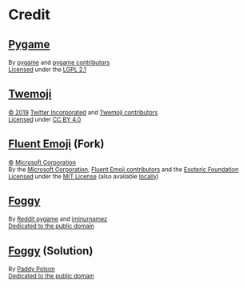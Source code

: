 # Credit

## [Pygame][pygame]

<sup>By [pygame][pygame-author] and [pygame contributors][pygame-contributors]</sup>\
<sup>[Licensed][pygame-license-statement] under the [LGPL 2.1][pygame-license]</sup>

## [Twemoji][twemoji]

<sup>[&copy; 2019][twemoji-copyright] [Twitter Incorporated][twemoji-author] and [Twemoji contributors][twemoji-contributors]</sup>\
<sup>[Licensed][twemoji-license-statement] under [CC BY 4.0][twemoji-license]</sup>

## [Fluent Emoji][fluent-emoji] (Fork)

<sup>[&copy;][fluent-emoji-copyright] [Microsoft Corporation][fluent-emoji-author]</sup>\
<sup>By the [Microsoft Corporation][fluent-emoji-author], [Fluent Emoji contributors][fluent-emoji-contributors] and the [Esoteric Foundation][fluent-emoji-fork-author]</sup>\
<sup>[Licensed][fluent-emoji-license-statement] under the [MIT License][fluent-emoji-license] (also available [locally][mit-license])</sup>

## [Foggy][foggy]

<sup>By [Reddit pygame][foggy-author] and [iminurnamez][foggy-creator]</sup>\
<sup>[Dedicated to the public domain][foggy-license]</sup>

## [Foggy][foggy-fork] (Solution)

<sup>By [Paddy Polson][foggy-fork-author]</sup>\
<sup>[Dedicated to the public domain][foggy-fork-license]</sup>

<!-- Link aliases -->

[pygame]: https://www.pygame.org/
[pygame-author]: https://github.com/pygame/
[pygame-contributors]: https://github.com/pygame/pygame/graphs/contributors
[pygame-license-statement]: https://github.com/pygame/pygame/blob/2.6.1/README.rst?plain=1#L230
[pygame-license]: https://github.com/pygame/pygame/blob/2.6.1/docs/LGPL.txt

[twemoji]: https://github.com/twitter/twemoji/tree/d94f4cf793e6d5ca592aa00f58a88f6a4229ad43
[twemoji-copyright]: https://github.com/twitter/twemoji/blob/d94f4cf793e6d5ca592aa00f58a88f6a4229ad43/README.md?plain=1#L262
[twemoji-author]: https://github.com/twitter
[twemoji-contributors]: https://github.com/twitter/twemoji/graphs/contributors
[twemoji-license-statement]: https://github.com/twitter/twemoji/blob/d94f4cf793e6d5ca592aa00f58a88f6a4229ad43/README.md?plain=1#L266
[twemoji-license]: https://github.com/twitter/twemoji/blob/d94f4cf793e6d5ca592aa00f58a88f6a4229ad43/LICENSE-GRAPHICS

[fluent-emoji]: https://github.com/esotericfoundation/fluentui-emoji/tree/11cd274b2f705419ded6d133f94b04bbada1fa02
[fluent-emoji-copyright]: https://github.com/esotericfoundation/fluentui-emoji/blob/11cd274b2f705419ded6d133f94b04bbada1fa02/LICENSE#L3
[fluent-emoji-author]: https://github.com/microsoft
[fluent-emoji-contributors]: https://github.com/esotericfoundation/fluentui-emoji/graphs/contributors
[fluent-emoji-fork-author]: https://esoteric.foundation
[fluent-emoji-license-statement]: https://github.com/esotericfoundation/fluentui-emoji/tree/11cd274b2f705419ded6d133f94b04bbada1fa02?tab=License-1-ov-file
[fluent-emoji-license]: https://github.com/esotericfoundation/fluentui-emoji/blob/11cd274b2f705419ded6d133f94b04bbada1fa02/LICENSE

[foggy]: https://github.com/reddit-pygame/Foggy/tree/e9868e9fcaebd665d25c2d8a32f676d3cc363f0e
[foggy-author]: https://github.com/reddit-pygame
[foggy-creator]: https://github.com/iminurnamez
[foggy-license]: https://github.com/reddit-pygame/Foggy/blob/e9868e9fcaebd665d25c2d8a32f676d3cc363f0e/attribution.txt#L26

[foggy-fork]: https://github.com/paddypolson/Foggy/tree/10b27bff350db929b2f6850ad1edb9a2dab0e2fa
[foggy-fork-author]: https://github.com/paddypolson
[foggy-fork-license]: https://github.com/paddypolson/Foggy/blob/10b27bff350db929b2f6850ad1edb9a2dab0e2fa/attribution.txt#L26

<!-- Local generic licenses -->

[mit-license]: ./assets/text/licenses/LICENSE-MIT
